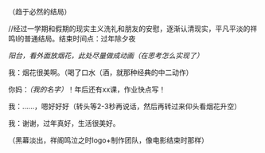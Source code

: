 （趋于必然的结局）

//经过一学期和假期的现实主义洗礼和朋友的安慰，逐渐认清现实，平凡平淡的祥鸣Ⅰ的普通结局。结束时间点：过年除夕夜

*阳台，看外面放烟花，此处尽量做成动画（在思考怎么实现了）*

我：烟花很美啊。（喝了口水（酒，就那种经典的中二动作）

你妈：*（我的名字）*！年后还有xx课，作业快点写！

我：......，嗯好好好（转头等2-3秒再说话，然后再转过来仰头看烟花升空）

我：谢谢，过年真好，生活很美好。

（黑幕淡出，祥阁鸣泣之时logo+制作团队，像电影结束时那样）

